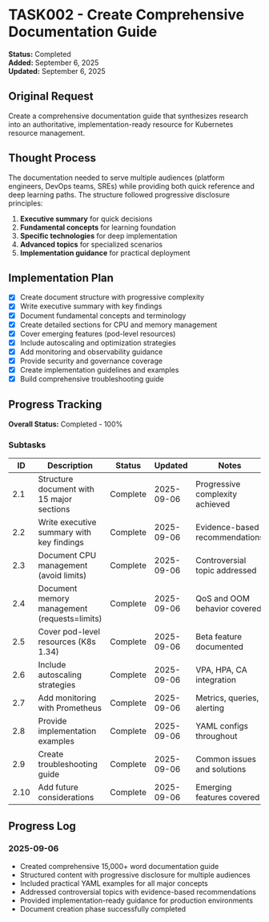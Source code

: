 # TASK002 - Create Comprehensive Documentation Guide

**Status:** Completed  
**Added:** September 6, 2025  
**Updated:** September 6, 2025

## Original Request
Create a comprehensive documentation guide that synthesizes research into an authoritative, implementation-ready resource for Kubernetes resource management.

## Thought Process
The documentation needed to serve multiple audiences (platform engineers, DevOps teams, SREs) while providing both quick reference and deep learning paths. The structure followed progressive disclosure principles:

1. **Executive summary** for quick decisions
2. **Fundamental concepts** for learning foundation  
3. **Specific technologies** for deep implementation
4. **Advanced topics** for specialized scenarios
5. **Implementation guidance** for practical deployment

## Implementation Plan
- [x] Create document structure with progressive complexity
- [x] Write executive summary with key findings
- [x] Document fundamental concepts and terminology
- [x] Create detailed sections for CPU and memory management
- [x] Cover emerging features (pod-level resources)
- [x] Include autoscaling and optimization strategies
- [x] Add monitoring and observability guidance
- [x] Provide security and governance coverage
- [x] Create implementation guidelines and examples
- [x] Build comprehensive troubleshooting guide

## Progress Tracking

**Overall Status:** Completed - 100%

### Subtasks
| ID | Description | Status | Updated | Notes |
|----|-------------|--------|---------|-------|
| 2.1 | Structure document with 15 major sections | Complete | 2025-09-06 | Progressive complexity achieved |
| 2.2 | Write executive summary with key findings | Complete | 2025-09-06 | Evidence-based recommendations |
| 2.3 | Document CPU management (avoid limits) | Complete | 2025-09-06 | Controversial topic addressed |
| 2.4 | Document memory management (requests=limits) | Complete | 2025-09-06 | QoS and OOM behavior covered |
| 2.5 | Cover pod-level resources (K8s 1.34) | Complete | 2025-09-06 | Beta feature documented |
| 2.6 | Include autoscaling strategies | Complete | 2025-09-06 | VPA, HPA, CA integration |
| 2.7 | Add monitoring with Prometheus | Complete | 2025-09-06 | Metrics, queries, alerting |
| 2.8 | Provide implementation examples | Complete | 2025-09-06 | YAML configs throughout |
| 2.9 | Create troubleshooting guide | Complete | 2025-09-06 | Common issues and solutions |
| 2.10 | Add future considerations | Complete | 2025-09-06 | Emerging features covered |

## Progress Log

### 2025-09-06
- Created comprehensive 15,000+ word documentation guide
- Structured content with progressive disclosure for multiple audiences
- Included practical YAML examples for all major concepts
- Addressed controversial topics with evidence-based recommendations
- Provided implementation-ready guidance for production environments
- Document creation phase successfully completed
